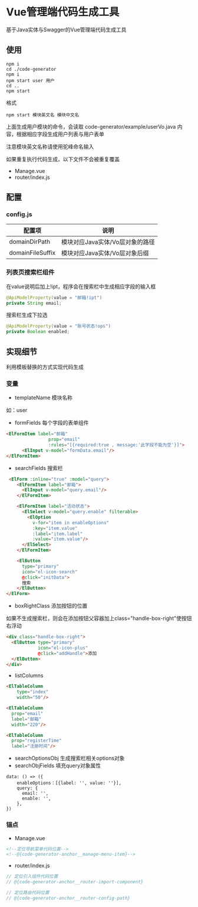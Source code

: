 # Vue管理端代码生成工具

基于Java实体与Swagger的Vue管理端代码生成工具
 
## 使用

````
npm i
cd ./code-generator
npm i
npm start user 用户
cd ..
npm start
````
 
 格式

````
npm start 模块英文名 模块中文名
````

上面生成用户模块的命令，会读取 code-generator/example/userVo.java 内容，根据相应字段生成用户列表与用户表单

注意模块英文名称请使用驼峰命名输入

如果重复执行代码生成，以下文件不会被重复覆盖

- Manage.vue
- router/index.js 

## 配置

### config.js
配置项 | 说明
---|---
domainDirPath | 模块对应Java实体/Vo层对象的路径
domainFileSuffix | 模块对应Java实体/Vo层对象后缀

### 列表页搜索栏组件
在value说明后加上!ipt，程序会在搜索栏中生成相应字段的输入框

````java
@ApiModelProperty(value = "邮箱!ipt")
private String email;
````

搜索栏生成下拉选

````java
@ApiModelProperty(value = "账号状态!ops")
private Boolean enabled;
````

## 实现细节
利用模板替换的方式实现代码生成

### 变量
- templateName 模块名称

如：user

- formFields 每个字段的表单组件

````html
<ElFormItem label="邮箱"
                prop="email"
                :rules="[{required:true , message:'此字段不能为空'}]">
      <ElInput v-model="formData.email"/>
</ElFormItem>
````
- searchFields 搜索栏

````html
 <ElForm :inline="true" :model="query">
    <ElFormItem label="邮箱">
      <ElInput v-model="query.email"/>
    </ElFormItem>

    <ElFormItem label="活动状态">
      <ElSelect v-model="query.enable" filterable>
        <ElOption
          v-for="item in enableOptions"
          :key="item.value"
          :label="item.label"
          :value="item.value"/>
      </ElSelect>
    </ElFormItem>

    <ElButton
      type="primary"
      icon="el-icon-search"
      @click="initData">
      搜索
    </ElButton>
</ElForm>
````
- boxRightClass 添加按钮的位置 

如果不生成搜索栏，则会在添加按钮父容器加上class="handle-box-right"使按钮右浮动

````html
<div class="handle-box-right">
  <ElButton type="primary"
            icon="el-icon-plus"
            @click="addHandle">添加
  </ElButton>
</div>
````

- listColumns

````html
<ElTableColumn
    type="index"
    width="50"/>

<ElTableColumn
  prop="email"
  label="邮箱"
  width="220"/>

<ElTableColumn
  prop="registerTime"
  label="注册时间"/>
````

- searchOptionsObj 生成搜索栏相关options对象
- searchObjFields 填充query对象属性

````
data: () => ({
    enableOptions：[{label: '', value: ''}],
    query: {
      email: '',
      enable: '',
    },
})
````

### 锚点
- Manage.vue

````html
<!--定位导航菜单代码位置-->
<!--@{code-generator-anchor__manage-menu-item}-->
````

- router/index.js

````js
// 定位引入组件代码位置
// @{code-generator-anchor__router-import-component}

// 定位路由代码位置
// @{code-generator-anchor__router-config-path}
````
